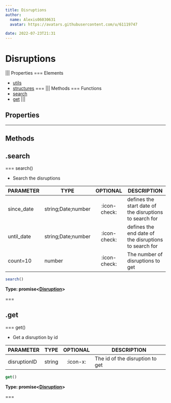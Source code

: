 ```yaml
---
title: Disruptions
author:
  name: Alexis06030631
  avatar: https://avatars.githubusercontent.com/u/61119747

date: 2022-07-23T21:31
---
```


# Disruptions

||| Properties
=== Elements
- [utils](#utils)
- [structures](#structures)
===
||| Methods
=== Functions
- [search](#search)
- [get](#get)
|||
## Properties
---
## Methods
## .search

=== search()

 * Search the disruptions

| PARAMETER | TYPE | OPTIONAL | DESCRIPTION |
| --- | --- | :---: | --- |
| since_date | string;Date;number | :icon-check: | defines the start date of the disruptions to search for |
| until_date | string;Date;number | :icon-check: | defines the end date of the disruptions to search for |
| count=10 | number | :icon-check: | The number of disruptions to get |

```javascript
search()
```
**Type: promise<[Disruption](../structures/Disruption)>**

===

## .get

=== get()

 * Get a disruption by id

| PARAMETER | TYPE | OPTIONAL | DESCRIPTION |
| --- | --- | :---: | --- |
| disruptionID | string | :icon-x: | The id of the disruption to get |

```javascript
get()
```
**Type: promise<[Disruption](../structures/Disruption)>**

===

